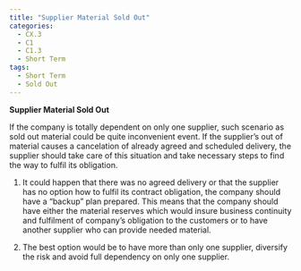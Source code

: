 ```yaml
---
title: "Supplier Material Sold Out"
categories:
  - CX.3
  - C1
  - C1.3
  - Short Term
tags:
  - Short Term
  - Sold Out
---
```


**Supplier Material Sold Out**

If the company is totally dependent on only one supplier, such scenario as sold out material could be quite inconvenient event. If the supplier’s out of material causes a cancelation of already agreed and scheduled delivery, the supplier should take care of this situation and take necessary steps to find the way to fulfil its obligation.

1. It could happen that there was no agreed delivery or that the supplier has no option how to fulfil its contract obligation, the company should have a “backup” plan prepared. This means that the company should have either the material reserves which would insure business continuity and fulfilment of company’s obligation to the customers or to have another supplier who can provide needed material. 

2. The best option would be to have more than only one supplier, diversify the risk and avoid full dependency on only one supplier.

